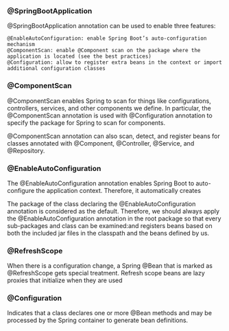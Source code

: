 ### @SpringBootApplication
  @SpringBootApplication annotation can be used to enable three features:

    @EnableAutoConfiguration: enable Spring Boot’s auto-configuration mechanism
    @ComponentScan: enable @Component scan on the package where the application is located (see the best practices)
    @Configuration: allow to register extra beans in the context or import additional configuration classes

### @ComponentScan
  @ComponentScan enables Spring to scan for things like configurations, controllers, services, and other components we define.
  In particular, the @ComponentScan annotation is used with @Configuration annotation to specify the package for Spring to scan for components.
  
   @ComponentScan annotation can also scan, detect, and register beans for classes annotated with @Component, @Controller, @Service, and @Repository.

### @EnableAutoConfiguration
  The @EnableAutoConfiguration annotation enables Spring Boot to auto-configure the application context. Therefore, it automatically creates 
  
  The package of the class declaring the @EnableAutoConfiguration annotation is considered as the default. Therefore, we should always apply 
  the @EnableAutoConfiguration annotation in the root package so that every sub-packages and class can be examined:and registers beans based 
  on both the included jar files in the classpath and the beans defined by us.

### @RefreshScope
  When there is a configuration change, a Spring @Bean that is marked as @RefreshScope gets special treatment.
  Refresh scope beans are lazy proxies that initialize when they are used
  
### @Configuration
  Indicates that a class declares one or more @Bean methods and may be processed by the Spring container to 
  generate bean definitions.
  
